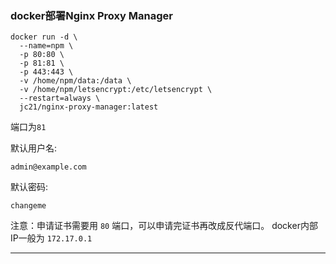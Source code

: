 ###  docker部署Nginx Proxy Manager


```
docker run -d \
  --name=npm \
  -p 80:80 \
  -p 81:81 \
  -p 443:443 \
  -v /home/npm/data:/data \
  -v /home/npm/letsencrypt:/etc/letsencrypt \
  --restart=always \
  jc21/nginx-proxy-manager:latest
```

端口为`81`


默认用户名: 
```
admin@example.com
```

默认密码: 
```
changeme
```

注意：申请证书需要用 `80` 端口，可以申请完证书再改成反代端口。  docker内部IP一般为 `172.17.0.1` 



---
